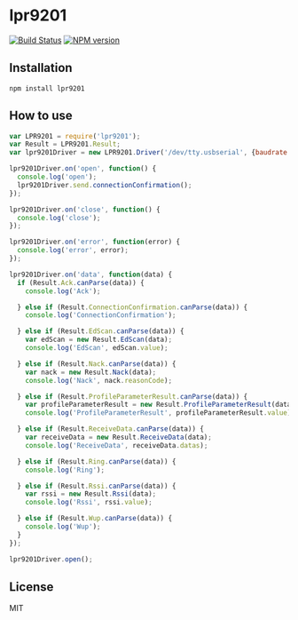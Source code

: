 # lpr9201

[![Build Status](https://secure.travis-ci.org/yuhki50/node-lpr9201.svg)](http://travis-ci.org/yuhki50/node-lpr9201?branch=master)
[![NPM version](https://badge.fury.io/js/lpr9201.svg)](http://badge.fury.io/js/lpr9201)

## Installation

```
npm install lpr9201
```

## How to use

```js
var LPR9201 = require('lpr9201');
var Result = LPR9201.Result;
var lpr9201Driver = new LPR9201.Driver('/dev/tty.usbserial', {baudrate: 9600}, false);

lpr9201Driver.on('open', function() {
  console.log('open');
  lpr9201Driver.send.connectionConfirmation();
});

lpr9201Driver.on('close', function() {
  console.log('close');
});

lpr9201Driver.on('error', function(error) {
  console.log('error', error);
});

lpr9201Driver.on('data', function(data) {
  if (Result.Ack.canParse(data)) {
    console.log('Ack');

  } else if (Result.ConnectionConfirmation.canParse(data)) {
    console.log('ConnectionConfirmation');

  } else if (Result.EdScan.canParse(data)) {
    var edScan = new Result.EdScan(data);
    console.log('EdScan', edScan.value);

  } else if (Result.Nack.canParse(data)) {
    var nack = new Result.Nack(data);
    console.log('Nack', nack.reasonCode);

  } else if (Result.ProfileParameterResult.canParse(data)) {
    var profileParameterResult = new Result.ProfileParameterResult(data);
    console.log('ProfileParameterResult', profileParameterResult.value);

  } else if (Result.ReceiveData.canParse(data)) {
    var receiveData = new Result.ReceiveData(data);
    console.log('ReceiveData', receiveData.datas);

  } else if (Result.Ring.canParse(data)) {
    console.log('Ring');

  } else if (Result.Rssi.canParse(data)) {
    var rssi = new Result.Rssi(data);
    console.log('Rssi', rssi.value);

  } else if (Result.Wup.canParse(data)) {
    console.log('Wup');
  }
});

lpr9201Driver.open();
```

## License

MIT
